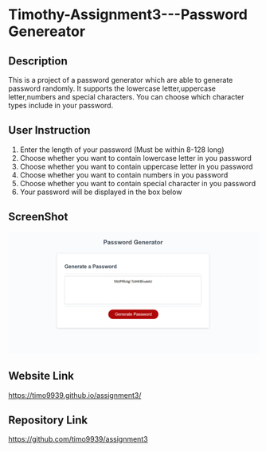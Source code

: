 # Timothy-Assignment3---Password Genereator

## Description
This is a project of a password generator which are able to generate password randomly. It supports the lowercase letter,uppercase letter,numbers and special characters. You can choose which character types include in your password.


## User Instruction
1. Enter the length of your password (Must be within 8-128 long)
2. Choose whether you want to contain lowercase letter in you password
3. Choose whether you want to contain uppercase letter in you password
4. Choose whether you want to contain numbers in you password
5. Choose whether you want to contain special character in you password
6. Your password will be displayed in the box below

## ScreenShot
<img src="/Screenshot-assignment-3.png" alt="Screenshot-assignment3">

## Website Link
https://timo9939.github.io/assignment3/

## Repository Link
https://github.com/timo9939/assignment3

